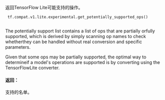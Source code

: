 返回TensorFlow Lite可能支持的操作。

```
 tf.compat.v1.lite.experimental.get_potentially_supported_ops()
 
```

The potentially support list contains a list of ops that are partially orfully supported, which is derived by simply scanning op names to check whetherthey can be handled without real conversion and specific parameters.

Given that some ops may be partially supported, the optimal way to determineif a model's operations are supported is by converting using the TensorFlowLite converter.

#### 返回：
支持的名单。

